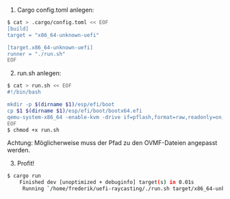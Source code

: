 1. Cargo config.toml anlegen:

```bash
$ cat > .cargo/config.toml << EOF
[build]
target = "x86_64-unknown-uefi"

[target.x86_64-unknown-uefi]
runner = "./run.sh"
EOF
```

2. run.sh anlegen:

```bash
$ cat > run.sh << EOF
#!/bin/bash

mkdir -p $(dirname $1)/esp/efi/boot
cp $1 $(dirname $1)/esp/efi/boot/bootx64.efi
qemu-system-x86_64 -enable-kvm -drive if=pflash,format=raw,readonly=on,file=/usr/share/OVMF/OVMF_CODE.fd -drive if=pflash,format=raw,readonly=on,file=/usr/share/OVMF/OVMF_VARS.fd -drive format=raw,file=fat:rw:$(dirname $1)/esp
EOF
$ chmod +x run.sh
```

Achtung: Möglicherweise muss der Pfad zu den OVMF-Dateien angepasst werden.

3. Profit!

```bash
$ cargo run
    Finished dev [unoptimized + debuginfo] target(s) in 0.01s
     Running `/home/frederik/uefi-raycasting/./run.sh target/x86_64-unknown-uefi/debug/bootx64.efi`
```
